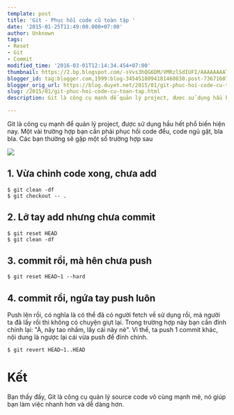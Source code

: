 ```yaml
---
template: post
title: 'Git - Phục hồi code cũ toàn tập '
date: '2015-01-25T11:49:00.000+07:00'
author: Unknown
tags:
- Reset
- Git
- Commit
modified_time: '2016-03-01T12:14:34.454+07:00'
thumbnail: https://2.bp.blogspot.com/-sVvs3hQG6DM/VMRzlSdIUFI/AAAAAAAATBA/wBYhBdej6nA/s1600/Git-Logo-2Color.png
blogger_id: tag:blogger.com,1999:blog-3454518094181460838.post-7367160734569236842
blogger_orig_url: https://blog.duyet.net/2015/01/git-phuc-hoi-code-cu-toan-tap.html
slug: /2015/01/git-phuc-hoi-code-cu-toan-tap.html
description: Git là công cụ mạnh để quản lý project, được sử dụng hầu hết phổ biến hiện nay. Một vài trường hợp bạn cần phải phục hồi code đểu, code ngủ gật, bla bla. Các bạn thường sẽ gặp một số trường hợp sau

---
```


Git là công cụ mạnh để quản lý project, được sử dụng hầu hết phổ biến hiện nay. Một vài trường hợp bạn cần phải phục hồi code đểu, code ngủ gật, bla bla. Các bạn thường sẽ gặp một số trường hợp sau

![](https://2.bp.blogspot.com/-sVvs3hQG6DM/VMRzlSdIUFI/AAAAAAAATBA/wBYhBdej6nA/s1600/Git-Logo-2Color.png)

## 1. Vừa chỉnh code xong, chưa add ##

```
$ git clean -df
$ git checkout -- .
```

## 2. Lỡ tay add nhưng chưa commit  ##

```
$ git reset HEAD 
$ git clean -df 
```

## 3. commit rồi, mà hên chưa push  ##

```
$ git reset HEAD~1 --hard
```

## 4. commit rồi, ngứa tay push luôn  ##
Push lên rồi, có nghĩa là có thể đã có người fetch về sử dụng rồi, mà người ta đã lấy rồi thì không có chuyện giựt lại. Trong trường hợp này bạn cần đính chính lại: "À, nãy tao nhầm, lấy cái này nè". 
Vì thế, ta push 1 commit khác, nội dung là ngược lại cái vừa push để đính chính. 

```
$ git revert HEAD~1..HEAD
```

# Kết  #
Bạn thấy đấy, Git là công cụ quản lý source code vô cùng mạnh mẽ, nó giúp bạn làm việc nhanh hơn và dễ dàng hơn. 
